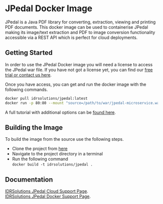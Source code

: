 # JPedal Docker Image #

JPedal is a Java PDF library for converting, extraction, viewing and printing PDF documents. This docker image can be used to containerise JPedal making its image/text extraction and PDF to image conversion functionality accessible via a REST API which is perfect for cloud deployments.

## Getting Started ##

In order to use the JPedal Docker image you will need a license to access the JPedal war file. If you have not got a license yet, you can find our [free trial or contact us here](https://www.idrsolutions.com/jpedal/pricing).

Once you have access, you can get and run the docker image with the following commands.
```bash
docker pull idrsolutions/jpedal:latest
docker run -p 80:80 --mount "source=/path/to/war/jpedal-microservice.war,target=/usr/local/tomcat/webapps/ROOT.war,type=bind" idrsolutions/jpedal
```
A full tutorial with additional options can be [found here](https://support.idrsolutions.com/jpedal/tutorials/cloud/docker/deploy-jpedal-on-docker).

## Building the Image ##

To build the image from the source use the following steps.

- Clone the project from [here](https://github.com/idrsolutions/jpedal-docker)
- Navigate to the project directory in a terminal
- Run the following command  
  ```docker build -t idrsolutions/jpedal .```

## Documentation ## 

[IDRSolutions JPedal Cloud Support Page](https://support.idrsolutions.com/jpedal/tutorials/cloud/).  
[IDRSolutions JPedal Docker Support Page](https://support.idrsolutions.com/jpedal/tutorials/cloud/docker).